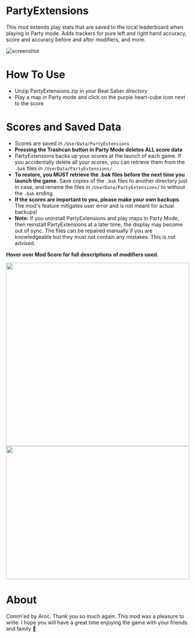 # PartyExtensions
This mod extends play stats that are saved to the local leaderboard when playing in Party mode. Adds trackers for pure left and right hand accuracy, score and accuracy before and after modifiers, and more.

![screenshot](https://github.com/zeph-yr/PartyExtensions/blob/master/Screenshots/partyextensions_menu_9.png)

# How To Use
- Unzip PartyExtensions.zip in your Beat Saber directory
- Play a map in Party mode and click on the purple heart-cube icon next to the score

# Scores and Saved Data
- Scores are saved in `/UserData/PartyExtensions`
- **Pressing the Trashcan button in Party Mode deletes ALL score data**
- PartyExtensions backs up your scores at the launch of each game. If you accidentally delete all your scores, you can retrieve them from the `.bak` files in `/UserData/PartyExtensions/`
- **To restore, you MUST retrieve the .bak files before the next time you launch the game.** Save copies of the `.bak` files to another directory just in case, and rename the files in `/UserData/PartyExtensions/` to without the `.bak` ending.
- **If the scores are important to you, please make your own backups.** The mod's feature mitigates user error and is not meant for actual backups!
- **Note:** If you uninstall PartyExtensions and play maps in Party Mode, then reinstall PartyExtensions at a later time, the display may become out of sync. The files can be repaired manually if you are knowledgeable but they must not contain any mistakes. This is not advised.


<b>Hover over Mod Score for full descriptions of modifiers used.</b>

<img src="https://github.com/zeph-yr/PartyExtensions/blob/master/Screenshots/partyextensions_menu_11_crop.png" width="500"/><img src="https://github.com/zeph-yr/PartyExtensions/blob/master/Screenshots/partyextensions_menu_12.png" width="500" height="363"/>

# About
Comm'ed by Aroc. Thank you so much again. This mod was a pleasure to write. I hope you will have a great time enjoying the game with your friends and family 💖
